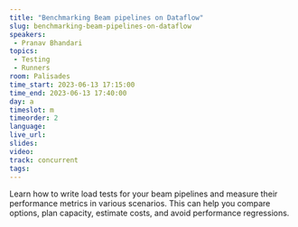 ```yaml
---
title: "Benchmarking Beam pipelines on Dataflow"
slug: benchmarking-beam-pipelines-on-dataflow
speakers:
 - Pranav Bhandari
topics:
 - Testing
 - Runners
room: Palisades
time_start: 2023-06-13 17:15:00
time_end: 2023-06-13 17:40:00
day: a
timeslot: m
timeorder: 2
language: 
live_url: 
slides: 
video: 
track: concurrent
tags:
---
```


Learn how to write load tests for your beam pipelines and measure their performance metrics in various scenarios. This can help you compare options, plan capacity, estimate costs, and avoid performance regressions.